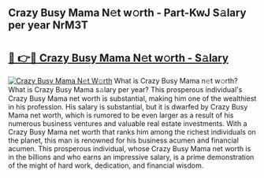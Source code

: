 ## Crazy Busy Mama N𝚎t w𝚘rth - Part-KwJ S𝚊lary per year NrM3T

# <h2><a href="http://gc1gnr.nevu.top/?p=Crazy+Busy+Mama">🔗 👉🔴 Crazy Busy Mama N𝚎t w𝚘rth - S𝚊lary</a></h2>

[![Crazy Busy Mama N𝚎t W𝚘rth](https://i.imgur.com/Oavwk0R.jpeg)](http://gc1gnr.nevu.top/?p=Crazy+Busy+Mama)
What is Crazy Busy Mama n𝚎t w𝚘rth? What is Crazy Busy Mama s𝚊lary per year?
This prosperous individual's Crazy Busy Mama net worth is substantial, making him one of the wealthiest in his profession. His salary is substantial, but it is dwarfed by Crazy Busy Mama net worth, which is rumored to be even larger as a result of his numerous business ventures and valuable real estate investments. With a Crazy Busy Mama net worth that ranks him among the richest individuals on the planet, this man is renowned for his business acumen and financial acumen. This prosperous individual, whose Crazy Busy Mama net worth is in the billions and who earns an impressive salary, is a prime demonstration of the might of hard work, dedication, and financial wisdom.
